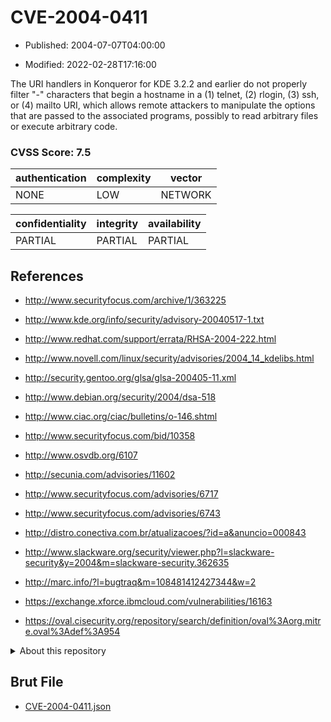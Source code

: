 # CVE-2004-0411

- Published: 2004-07-07T04:00:00

- Modified: 2022-02-28T17:16:00

The URI handlers in Konqueror for KDE 3.2.2 and earlier do not properly filter "-" characters that begin a hostname in a (1) telnet, (2) rlogin, (3) ssh, or (4) mailto URI, which allows remote attackers to manipulate the options that are passed to the associated programs, possibly to read arbitrary files or execute arbitrary code.

### CVSS Score: **7.5**

| authentication | complexity | vector |
| --- | --- | --- |
| NONE | LOW | NETWORK |

| confidentiality | integrity | availability |
| --- | --- | --- |
| PARTIAL | PARTIAL | PARTIAL |

## References

* http://www.securityfocus.com/archive/1/363225

* http://www.kde.org/info/security/advisory-20040517-1.txt

* http://www.redhat.com/support/errata/RHSA-2004-222.html

* http://www.novell.com/linux/security/advisories/2004_14_kdelibs.html

* http://security.gentoo.org/glsa/glsa-200405-11.xml

* http://www.debian.org/security/2004/dsa-518

* http://www.ciac.org/ciac/bulletins/o-146.shtml

* http://www.securityfocus.com/bid/10358

* http://www.osvdb.org/6107

* http://secunia.com/advisories/11602

* http://www.securityfocus.com/advisories/6717

* http://www.securityfocus.com/advisories/6743

* http://distro.conectiva.com.br/atualizacoes/?id=a&anuncio=000843

* http://www.slackware.org/security/viewer.php?l=slackware-security&y=2004&m=slackware-security.362635

* http://marc.info/?l=bugtraq&m=108481412427344&w=2

* https://exchange.xforce.ibmcloud.com/vulnerabilities/16163

* https://oval.cisecurity.org/repository/search/definition/oval%3Aorg.mitre.oval%3Adef%3A954

<details>
<summary>About this repository</summary> 

  This repository is part of the project [Live Hack CVE](https://github.com/Live-Hack-CVE). Main website can be found [www.live-hack.org](https://www.live-hack.org) 
  
  Made by [Sn0wAlice](https://github.com/Sn0wAlice) for the people that care about security and need to have a feed of the latest CVEs. Hope you enjoy it, don't forget to star the repo and follow me on [Twitter](https://twitter.com/Sn0wAlice) and [Github](https://github.com/Sn0wAlice). And that is my [personnal website](https://www.alice-snow.me/)

  - [Home Page](https://github.com/Live-Hack-CVE)
  - [Framework](https://github.com/Live-Hack-CVE/cve-framework)
  - [CVE database](https://github.com/Live-Hack-CVE/full_database)
  - [Changelog](https://github.com/Live-Hack-CVE/Changelog)
</details>

## Brut File

* [CVE-2004-0411.json](https://raw.githubusercontent.com/Live-Hack-CVE/full_database/main/cves/2004/CVE-2004-0411.json)

